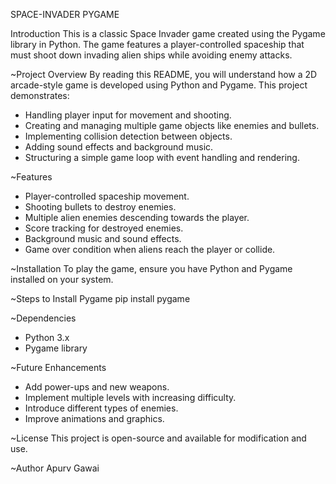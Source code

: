 SPACE-INVADER PYGAME

Introduction
This is a classic Space Invader game created using the Pygame library in Python. The game features a player-controlled spaceship that must shoot down invading alien ships while avoiding enemy attacks. 

~Project Overview
By reading this README, you will understand how a 2D arcade-style game is developed using Python and Pygame. This project demonstrates:
- Handling player input for movement and shooting.
- Creating and managing multiple game objects like enemies and bullets.
- Implementing collision detection between objects.
- Adding sound effects and background music.
- Structuring a simple game loop with event handling and rendering.

~Features
- Player-controlled spaceship movement.
- Shooting bullets to destroy enemies.
- Multiple alien enemies descending towards the player.
- Score tracking for destroyed enemies.
- Background music and sound effects.
- Game over condition when aliens reach the player or collide.

~Installation
To play the game, ensure you have Python and Pygame installed on your system.

~Steps to Install Pygame
pip install pygame

~Dependencies
- Python 3.x
- Pygame library

~Future Enhancements
- Add power-ups and new weapons.
- Implement multiple levels with increasing difficulty.
- Introduce different types of enemies.
- Improve animations and graphics.

~License
This project is open-source and available for modification and use.

~Author
Apurv Gawai

